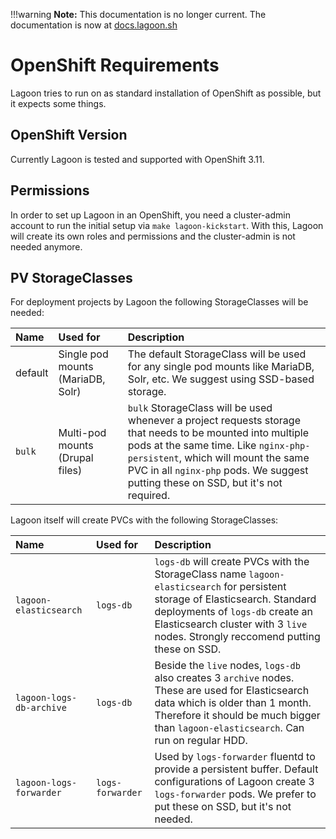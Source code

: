 !!!warning
    **Note:** This documentation is no longer current. The documentation is now at [docs.lagoon.sh](https://docs.lagoon.sh)

# OpenShift Requirements
Lagoon tries to run on as standard installation of OpenShift as possible, but it expects some things.

## OpenShift Version

Currently Lagoon is tested and supported with OpenShift 3.11.

## Permissions

In order to set up Lagoon in an OpenShift, you need a cluster-admin account to run the initial setup via `make lagoon-kickstart`. With this, Lagoon will create its own roles and permissions and the cluster-admin is not needed anymore.

## PV StorageClasses

For deployment projects by Lagoon the following StorageClasses will be needed:

| Name        |Used for                             |Description |
| :---        |:---                                 |:--- |
| default     | Single pod mounts \(MariaDB, Solr\) | The default StorageClass will be used for any single pod mounts like MariaDB, Solr, etc. We suggest using SSD-based storage. |
| `bulk`      | Multi-pod mounts \(Drupal files\)   | `bulk` StorageClass will be used whenever a project requests storage that needs to be mounted into multiple pods at the same time. Like `nginx-php-persistent`, which will mount the same PVC in all `nginx-php` pods. We suggest putting these on SSD, but it's not required. |

Lagoon itself will create PVCs with the following StorageClasses:

| Name                      | Used for          | Description |
| :---                      | :---              | :--- |
| `lagoon-elasticsearch`    | `logs-db`         | `logs-db` will create PVCs with the StorageClass name `lagoon-elasticsearch` for persistent storage of Elasticsearch. Standard deployments of `logs-db` create an Elasticsearch cluster with 3 `live` nodes. Strongly reccomend putting these on SSD. |
| `lagoon-logs-db-archive`  | `logs-db`         | Beside the `live` nodes, `logs-db` also creates 3 `archive` nodes. These are used for Elasticsearch data which is older than 1 month. Therefore it should be much bigger than `lagoon-elasticsearch`.  Can run on regular HDD. |
| `lagoon-logs-forwarder`   | `logs-forwarder`  | Used by `logs-forwarder` fluentd to provide a persistent buffer. Default configurations of Lagoon create 3 `logs-forwarder` pods. We prefer to put these on SSD, but it's not needed. |

